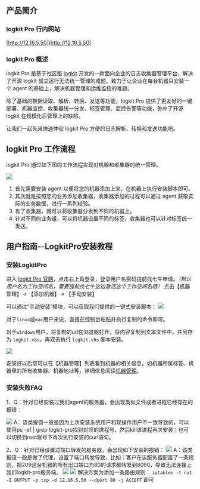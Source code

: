 ## 产品简介

### logkit Pro 行内网站

[http://12.16.5.50](http://12.16.5.50)

### logkit Pro 概述

logkit Pro 是基于社区版 [logkit](https://github.com/qiniu/logkit/wiki) 开发的一款面向企业的日志收集器管理平台，解决了开源 logkit 孤立运行无法统一管理的难题。致力于让企业在每台机器只安装一个 agent 的基础上，解决机器管理和运维监控的难题。

除了基础的数据读取、解析、转换、发送等功能，logkit Pro 提供了更友好的一键部署、机器监控、收集器统一分发、标签管理、监控告警等功能，弥补了开源 logkit 在规模化后管理上的缺陷。

让我们一起先来快速体验 logkit Pro 方便的日志解析、转换和发送功能吧。



## logkit Pro 工作流程

logkit Pro 通过如下图的工作流程实现对机器和收集器的统一管理。

![](http://p6ykx3lg2.bkt.clouddn.com/logkit_pro1.png)


1. 首先需要安装 agent  以便将您的机器添加上来，在机器上执行安装脚本即可。
2. 其次就是按照您的业务添加收集器，收集器添加的过程可以通过 agent 获取实际的业务数据，进行一系列校验。
2. 有了收集器，就可以将收集器分发到不同的机器上。
3. 针对不同的业务组，可以将机器设置不同的标签，收集器也可以针对标签统一发送。



## 用户指南--LogkitPro安装教程
### 安装LogkitPro


进入 [logkit Pro 官网](http://12.16.5.50)，点击右上角登录，登录用户名密码提前找七牛申请。*（默认用户名为工作空间名，需要提前找七牛这边激活这个工作空间名哦）* 点击【机器管理】-> 【添加机器】-> 【手动安装】

可以通过“手动安装”模块，可以获取我们提供的一键式安装脚本：
![](http://p5bjfbphc.bkt.clouddn.com/anzhuang.png)

对于`linux`或`mac`用户来说，直接在控制台粘贴并执行复制的命令即可。

对于`windows`用户，将复制的url在浏览器打开，将内容复制到文本文件中，并另存为 `logkit.vbs`，再双击执行 `logkit.vbs` 脚本安装。

![](http://p5bjfbphc.bkt.clouddn.com/install.png)


安装好以后您可以在【机器管理】列表看到机器的相关信息，如机器所属标签、机器里的所有收集器、机器地址等，详细信息阅读[机器管理](#机器管理)。

### 安装失败FAQ
1、Q：针对已经安装过我们agent的服务器，会出现类似文件或者进程已经存在的报错：

![](http://p5bjfbphc.bkt.clouddn.com/zhaohang:chongzhuang.png)
A：该类报错一般是因为上次安装系统用户和现操作用户不一致导致的，可以使用ps -ef | grep logkit-pro找到对应的进程号，然后kill该进程再次安装；也可以切换到root账号下再次执行安装的curl语句。



2、Q：针对已经设置过端口转发的服务器，会出现如下安装的报错：
![](http://p5bjfbphc.bkt.clouddn.com/zhaohang:daili.png)
A：该类报错一般是做了代理，设置了端口转发导致，比如：客户在该服务器配置了一条规则，把209这台机器的所有出口端口为80的请求都转发到8090，导致无法连接上我们logkit-pro服务端。
![](http://p5bjfbphc.bkt.clouddn.com/zhaohang:route.png)
![](http://p5bjfbphc.bkt.clouddn.com/zhaohang:route2.png)
解决方案为添加一条路由规则： `iptables -t nat -I OUTPUT -p tcp -d 12.16.5.50 --dport 80 -j ACCEPT`
即可
